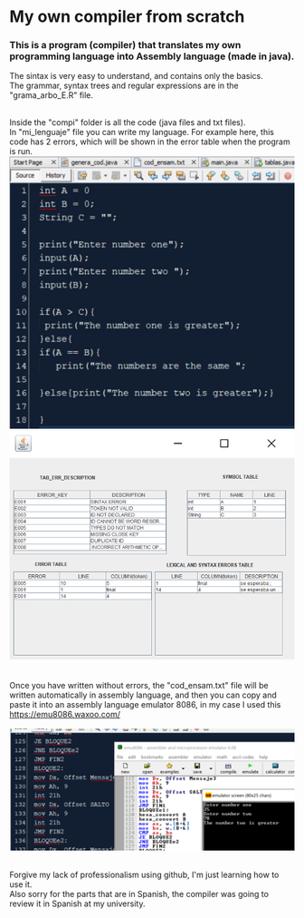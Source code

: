 # My own compiler from scratch
### This is a program (compiler) that translates my own programming language into Assembly language (made in java). <br>
The sintax is very easy to understand, and contains only the basics. <br>
The grammar, syntax trees and regular expressions are in the "grama_arbo_E.R" file. <br><br>

Inside the "compi" folder is all the code (java files and txt files). <br>
In "mi_lenguaje" file you can write my language. For example here, this code has 2 errors, which will be shown in the error table when the program is run. <br>
![](imgs/my_language.png)
<br>
![](imgs/table_err.png)
<br><br><br>
Once you have written without errors, the "cod_ensam.txt" file will be written automatically in assembly language, and then you can copy and paste it into an assembly language emulator 8086, in my case I used this https://emu8086.waxoo.com/ 
<br><br>
![](imgs/assembly_result.png)
<br><br>

Forgive my lack of professionalism using github, I'm just learning how to use it.  <br>
Also sorry for the parts that are in Spanish, the compiler was going to review it in Spanish at my university.








